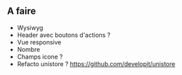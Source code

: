 ## A faire

- Wysiwyg
- Header avec boutons d'actions ?
- Vue responsive
- Nombre
- Champs icone ?
- Refacto unistore ? https://github.com/developit/unistore

